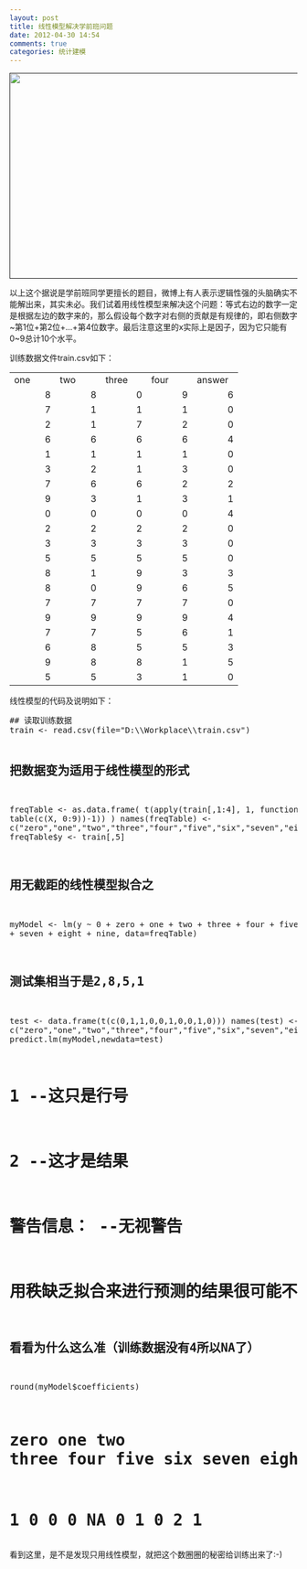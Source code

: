 ```yaml
---
layout: post
title: 线性模型解决学前班问题
date: 2012-04-30 14:54
comments: true
categories: 统计建模
---
```

<a href=""><img class="size-full wp-image-501 alignnone" title="count_circles" src="http://f.hiphotos.baidu.com/album/s%3D550%3Bq%3D90%3Bc%3Dxiangce%2C100%2C100/sign=f98ab5cef11f3a295ec8d5cba91ecd0c/95eef01f3a292df59520b805bd315c6034a8733a.jpg?referer=bcc95e1e6609c93d5ee53ac7bdd8&x=.jpg" alt="" width="544" height="360" /></a>

以上这个据说是学前班同学更擅长的题目，微博上有人表示逻辑性强的头脑确实不能解出来，其实未必。我们试着用线性模型来解决这个问题：等式右边的数字一定是根据左边的数字来的，那么假设每个数字对右侧的贡献是有规律的，即右侧数字~第1位+第2位+...+第4位数字。最后注意这里的x实际上是因子，因为它只能有0~9总计10个水平。

训练数据文件train.csv如下：
<table width="320" border="0" cellspacing="0" cellpadding="0"><colgroup> <col span="5" width="64" /> </colgroup>
<tbody>
<tr>
<td width="64" height="19">one</td>
<td width="64">two</td>
<td width="64">three</td>
<td width="64">four</td>
<td width="64">answer</td>
</tr>
<tr>
<td align="right" height="19">8</td>
<td align="right">8</td>
<td align="right">0</td>
<td align="right">9</td>
<td align="right">6</td>
</tr>
<tr>
<td align="right" height="19">7</td>
<td align="right">1</td>
<td align="right">1</td>
<td align="right">1</td>
<td align="right">0</td>
</tr>
<tr>
<td align="right" height="19">2</td>
<td align="right">1</td>
<td align="right">7</td>
<td align="right">2</td>
<td align="right">0</td>
</tr>
<tr>
<td align="right" height="19">6</td>
<td align="right">6</td>
<td align="right">6</td>
<td align="right">6</td>
<td align="right">4</td>
</tr>
<tr>
<td align="right" height="19">1</td>
<td align="right">1</td>
<td align="right">1</td>
<td align="right">1</td>
<td align="right">0</td>
</tr>
<tr>
<td align="right" height="19">3</td>
<td align="right">2</td>
<td align="right">1</td>
<td align="right">3</td>
<td align="right">0</td>
</tr>
<tr>
<td align="right" height="19">7</td>
<td align="right">6</td>
<td align="right">6</td>
<td align="right">2</td>
<td align="right">2</td>
</tr>
<tr>
<td align="right" height="19">9</td>
<td align="right">3</td>
<td align="right">1</td>
<td align="right">3</td>
<td align="right">1</td>
</tr>
<tr>
<td align="right" height="19">0</td>
<td align="right">0</td>
<td align="right">0</td>
<td align="right">0</td>
<td align="right">4</td>
</tr>
<tr>
<td align="right" height="19">2</td>
<td align="right">2</td>
<td align="right">2</td>
<td align="right">2</td>
<td align="right">0</td>
</tr>
<tr>
<td align="right" height="19">3</td>
<td align="right">3</td>
<td align="right">3</td>
<td align="right">3</td>
<td align="right">0</td>
</tr>
<tr>
<td align="right" height="19">5</td>
<td align="right">5</td>
<td align="right">5</td>
<td align="right">5</td>
<td align="right">0</td>
</tr>
<tr>
<td align="right" height="19">8</td>
<td align="right">1</td>
<td align="right">9</td>
<td align="right">3</td>
<td align="right">3</td>
</tr>
<tr>
<td align="right" height="19">8</td>
<td align="right">0</td>
<td align="right">9</td>
<td align="right">6</td>
<td align="right">5</td>
</tr>
<tr>
<td align="right" height="19">7</td>
<td align="right">7</td>
<td align="right">7</td>
<td align="right">7</td>
<td align="right">0</td>
</tr>
<tr>
<td align="right" height="19">9</td>
<td align="right">9</td>
<td align="right">9</td>
<td align="right">9</td>
<td align="right">4</td>
</tr>
<tr>
<td align="right" height="19">7</td>
<td align="right">7</td>
<td align="right">5</td>
<td align="right">6</td>
<td align="right">1</td>
</tr>
<tr>
<td align="right" height="19">6</td>
<td align="right">8</td>
<td align="right">5</td>
<td align="right">5</td>
<td align="right">3</td>
</tr>
<tr>
<td align="right" height="19">9</td>
<td align="right">8</td>
<td align="right">8</td>
<td align="right">1</td>
<td align="right">5</td>
</tr>
<tr>
<td align="right" height="19">5</td>
<td align="right">5</td>
<td align="right">3</td>
<td align="right">1</td>
<td align="right">0</td>
</tr>
</tbody>
</table>
线性模型的代码及说明如下：
<pre class="brush: r; gutter: true">## 读取训练数据
train &lt;- read.csv(file=&quot;D:\\Workplace\\train.csv&quot;)

## 把数据变为适用于线性模型的形式
freqTable &lt;- as.data.frame( t(apply(train[,1:4], 1, function(X) table(c(X, 0:9))-1)) )
names(freqTable) &lt;- c(&quot;zero&quot;,&quot;one&quot;,&quot;two&quot;,&quot;three&quot;,&quot;four&quot;,&quot;five&quot;,&quot;six&quot;,&quot;seven&quot;,&quot;eight&quot;,&quot;nine&quot;)
freqTable$y &lt;- train[,5]

## 用无截距的线性模型拟合之
myModel &lt;- lm(y ~ 0 + zero + one + two + three + four + five + six + seven + eight + nine, data=freqTable)

## 测试集相当于是2,8,5,1
test &lt;- data.frame(t(c(0,1,1,0,0,1,0,0,1,0)))
names(test) &lt;- c(&quot;zero&quot;,&quot;one&quot;,&quot;two&quot;,&quot;three&quot;,&quot;four&quot;,&quot;five&quot;,&quot;six&quot;,&quot;seven&quot;,&quot;eight&quot;,&quot;nine&quot;)
predict.lm(myModel,newdata=test)
# 1 --这只是行号
# 2 --这才是结果
# 警告信息： --无视警告
#   用秩缺乏拟合来进行预测的结果很可能不可靠

## 看看为什么这么准（训练数据没有4所以NA了）
round(myModel$coefficients)
# zero   one   two three  four  five   six seven eight  nine
# 1     0     0     0    NA     0     1     0     2     1</pre>

看到这里，是不是发现只用线性模型，就把这个数圈圈的秘密给训练出来了:-)
